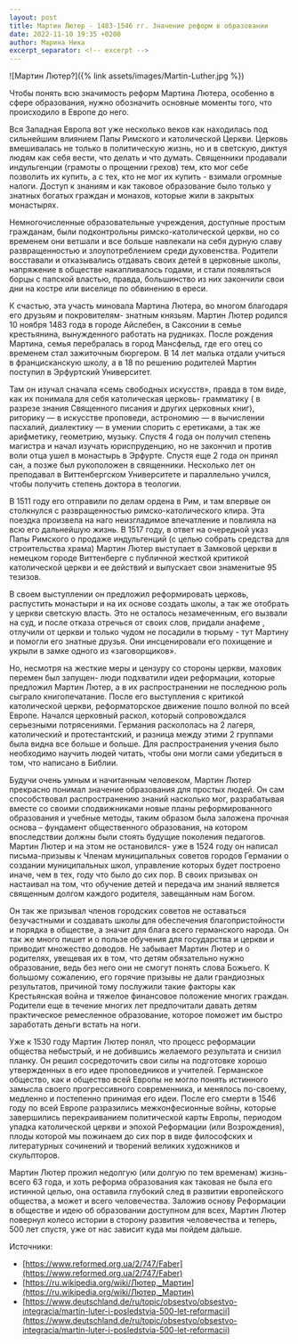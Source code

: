 ```yaml
---
layout: post
title: Мартин Лютер - 1483-1546 гг. Значение реформ в образовании
date: 2022-11-10 19:35 +0200
author: Марина Ника
excerpt_separator: <!-- excerpt -->
---
```


![Мартин Лютер?]({% link assets/images/Martin-Luther.jpg %})

Чтобы понять всю значимость реформ Мартина Лютера, особенно в сфере образования, нужно обозначить основные моменты того, что происходило в Европе до него.

<!-- excerpt -->

Вся Западная Европа вот уже несколько веков как находилась под сильнейшим влиянием Папы Римского и католической Церкви. Церковь вмешивалась не только в политическую жизнь, но и в светскую, диктуя людям как себя вести, что делать и что думать. Священники продавали индульгенции (грамоты о прощении грехов) тем, кто мог себе позволить их купить, а с тех, кто не мог их купить - взимали огромные налоги. Доступ к знаниям и как таковое образование было только у знатных богатых граждан и монахов, которые жили в закрытых монастырях.

Немногочисленные образовательные учреждения, доступные простым гражданам, были подконтрольны римско-католической церкви, но со временем они ветшали и все больше навлекали на себя дурную славу развращенностью и злоупотреблением среди духовенства. Родители восставали и отказывались отдавать своих детей в церковные школы, напряжение в обществе накапливалось годами, и стали появляться борцы с папской властью, правда, большинство из них закончили свои дни на костре или виселице по обвинению в ереси.

К счастью, эта участь миновала Мартина Лютера, во многом благодаря его друзьям и покровителям- знатным князьям. Мартин Лютер родился 10 ноября 1483 года в городе Айслебен, в Саксонии в семье крестьянина, вынужденного работать на рудниках. После рождения Мартина, семья перебралась в город Мансфельд, где его отец со временем стал зажиточным бюргером. В 14 лет малька отдали учиться в францисканскую школу, а в 18 по решению родителей Мартин поступил в Эрфуртский Университет.

Там он изучал сначала «семь свободных искусств», правда в том виде, как их понимала для себя католическая церковь- грамматику ( в разрезе знания Священного писания и других церковных книг), риторику — в искусстве проповеди, астрономию — в вычислении пасхалий, диалектику — в умении спорить с еретиками, а так же арифметику, геометрию, музыку. Спустя 4 года он получил степень магистра и начал изучать юриспруденцию, но не закончил и против воли отца ушел в монастырь в Эрфурте. Спустя еще 2 года он принял сан, а позже был рукоположен в священники. Несколько лет он преподавал в Виттенбергском Университете и параллельно учился, чтобы получить степень доктора в теологии.

В 1511 году его отправили по делам ордена в Рим, и там впервые он столкнулся с развращенностью римско-католического клира. Эта поездка произвела на наго неизгладимое впечатление и повлияла на всю его дальнейшую жизнь. В 1517 году, в ответ на очередной указ Папы Римского о продаже индульгенций (с целью собрать средства для строительства храма) Мартин Лютер выступает в Замковой церкви в немецком городе Виттенберге с публичной жесткой критикой католической церкви и ее действий и выпускает свои знаменитые 95 тезизов.

В своем выступлении он предложил реформировать церковь, распустить монастыри и на их основе создать школы, а так же отобрать у церкви светскую власть. Это не осталось незамеченным, его вызвали на суд, и после отказа отречься от своих слов, придали анафеме , отлучили от церкви и только чудом не посадили в тюрьму - тут Мартину и помогли его знатные друзья. Они инсценировали его похищение и укрыли в замке одного из «заговорщиков».

Но, несмотря на жесткие меры и цензуру со стороны церкви, маховик перемен был запущен- люди подхватили идеи реформации, которые предложил Мартин Лютер, а в их распространении не последнюю роль сыграло книгопечатание. После его выступления с критикой католической церкви, реформаторское движение пошло волной по всей Европе. Начался церковный раскол, который сопровождался серьезными потрясениями. Германия раскололась на 2 лагеря, католический и протестантский, и разница между этими 2 группами была видна все больше и больше. Для распространения учения было необходимо научить людей читать, чтобы они могли сами убедиться в том, что написано в Библии.

Будучи очень умным и начитанным человеком, Мартин Лютер прекрасно понимал значение образования для простых людей. Он сам способствовал распространению знаний насколько мог, разрабатывая вместе со своими сподвижниками новые планы реформированного образования и учебные методы, таким образом была заложена прочная основа – фундамент общественного образования, на котором впоследствии должны были стоять будущие поколения педагогов. Мартин Лютер и на этом не остановился- уже в 1524 году он написал письма-призывы к Членам муниципальных советов городов Германии о создании муниципальных школ, управление которых будет построено иначе, чем в тех, году что было до сих пор. В своих призывах он настаивал на том, что обучение детей и передача им знаний является священным долгом каждого родителя, завещанным нам Богом.

Он так же призывал членов городских советов не оставаться безучастными и создавать школы для обеспечения благопристойности и порядка в обществе, а значит для блага всего германского народа. Он так же много пишет и о пользе обучения для государства и церкви и приводит множество доводов. Не забывает Мартин Лютер и о родителях, увещевая их в том, что детям обязательно нужно образование, ведь без него они не смогут понять слова Божьего. К большому сожалению, его горячие призывы не дали грандиозных результатов, причиной тому послужили такие факторы как Крестьянская война и тяжелое финансовое положение многих граждан. Родители еще в течение многих лет предпочитали давать детям практическое ремесленное образование, которое поможет им быстро заработать деньги встать на ноги.

Уже к 1530 году Мартин Лютер понял, что процесс реформации общества небыстрый, и не добившись желаемого результата и снизил планку. Он решил сосредоточить свои силы на подготовке хорошо утвержденных в его идее проповедников и учителей. Германское общество, как и общество всей Европы не могло понять истинного замысла своего прогрессивного современника, и менялось по-своему, медленно и постепенно принимая его идеи. После его смерти в 1546 году по всей Европе разразились межконфесионные войны, которые завершились перекраиванием политической карты Европы, периодом упадка католической церкви и эпохой Реформации (или Возрождения), плоды которой мы пожинаем до сих пор в виде философских и литературных сочинений и творений великих художников и скульпторов.

Мартин Лютер прожил недолгую (или долгую по тем временам) жизнь- всего 63 года, и хоть реформа образования как таковая не была его истинной целью, она оставила глубокий след в развитии европейского общества, а может и всего человечества. Заложив основу Реформации в обществе и идею об образовании доступном для всех, Мартин Лютер повернул колесо истории в сторону развития человечества и теперь, 500 лет спустя, уже от нас зависит куда мы пойдем дальше.

Источники:

- [https://www.reformed.org.ua/2/747/Faber](https://www.reformed.org.ua/2/747/Faber)
- [https://ru.wikipedia.org/wiki/Лютер,_Мартин](https://ru.wikipedia.org/wiki/Лютер,_Мартин)
- [https://www.deutschland.de/ru/topic/obsestvo/obsestvo-integracia/martin-luter-i-posledstvia-500-let-reformacii](https://www.deutschland.de/ru/topic/obsestvo/obsestvo-integracia/martin-luter-i-posledstvia-500-let-reformacii)

